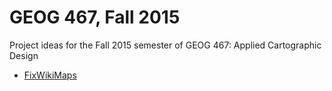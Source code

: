 # GEOG 467, Fall 2015
Project ideas for the Fall 2015 semester of GEOG 467: Applied Cartographic Design

- [FixWikiMaps](http://fixwikimaps.tumblr.com/)
